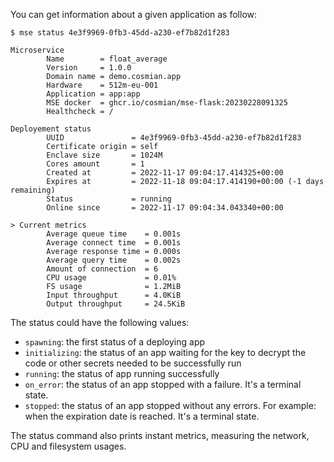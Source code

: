
You can get information about a given application as follow:

```console
$ mse status 4e3f9969-0fb3-45dd-a230-ef7b82d1f283

Microservice
        Name        = float_average
        Version     = 1.0.0
        Domain name = demo.cosmian.app
        Hardware    = 512m-eu-001
        Application = app:app
        MSE docker  = ghcr.io/cosmian/mse-flask:20230228091325
        Healthcheck = /

Deployement status
        UUID               = 4e3f9969-0fb3-45dd-a230-ef7b82d1f283
        Certificate origin = self
        Enclave size       = 1024M
        Cores amount       = 1
        Created at         = 2022-11-17 09:04:17.414325+00:00
        Expires at         = 2022-11-18 09:04:17.414190+00:00 (-1 days remaining)
        Status             = running
        Online since       = 2022-11-17 09:04:34.043340+00:00

> Current metrics
        Average queue time    = 0.001s
        Average connect time  = 0.001s
        Average response time = 0.000s
        Average query time    = 0.002s
        Amount of connection  = 6
        CPU usage             = 0.01%
        FS usage              = 1.2MiB
        Input throughput      = 4.0KiB
        Output throughput     = 24.5KiB       
```

The status could have the following values:
- `spawning`: the first status of a deploying app
- `initializing`: the status of an app waiting for the key to decrypt the code or other secrets needed to be successfully run
- `running`: the status of app running successfully 
- `on_error`: the status of an app stopped with a failure. It's a terminal state.
- `stopped`: the status of an app stopped without any errors. For example: when the expiration date is reached. It's a terminal state.

The status command also prints instant metrics, measuring the network, CPU and filesystem usages.